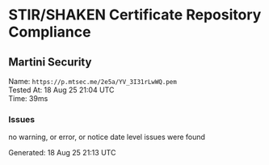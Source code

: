 # STIR/SHAKEN Certificate Repository Compliance

## Martini Security

Name: `https://p.mtsec.me/2e5a/YV_3I31rLwWQ.pem`\
Tested At: 18 Aug 25 21:04 UTC\
Time: 39ms

### Issues

no warning, or error, or notice date level issues were found

Generated: 18 Aug 25 21:13 UTC